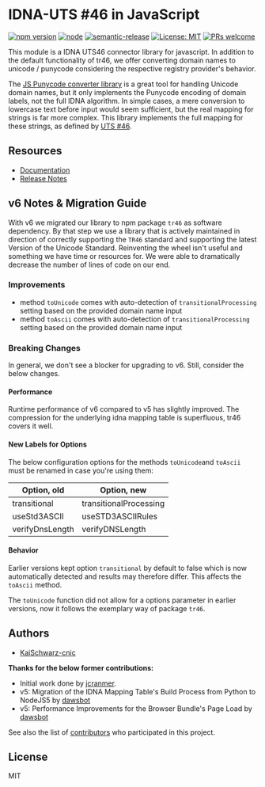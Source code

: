 # IDNA-UTS #46 in JavaScript

[![npm version](https://img.shields.io/npm/v/idna-uts46-hx.svg?style=flat)](https://www.npmjs.com/package/idna-uts46-hx)
[![node](https://img.shields.io/node/v/idna-uts46-hx.svg)](https://www.npmjs.com/package/idna-uts46-hx)
[![semantic-release](https://img.shields.io/badge/%20%20%F0%9F%93%A6%F0%9F%9A%80-semantic--release-e10079.svg)](https://github.com/semantic-release/semantic-release)
[![License: MIT](https://img.shields.io/badge/License-MIT-blue.svg)](https://opensource.org/licenses/MIT)
[![PRs welcome](https://img.shields.io/badge/PRs-welcome-brightgreen.svg)](https://github.com/hexonet/idna-uts46/blob/master/CONTRIBUTING.md)

This module is a IDNA UTS46 connector library for javascript. In addition to the default functionality of tr46, we offer converting domain names to unicode / punycode considering the respective registry provider's behavior.

The [JS Punycode converter library](https://github.com/bestiejs/punycode.js/) is
a great tool for handling Unicode domain names, but it only implements the
Punycode encoding of domain labels, not the full IDNA algorithm. In simple
cases, a mere conversion to lowercase text before input would seem sufficient,
but the real mapping for strings is far more complex. This library implements
the full mapping for these strings, as defined by
[UTS #46](http://unicode.org/reports/tr46/).

## Resources

- [Documentation](https://centralnicgroup-public.github.io/rtldev-middleware-documentation/docs/hexonet/idna-uts46/)
- [Release Notes](https://github.com/hexonet/idna-uts46/releases)

## v6 Notes & Migration Guide

With v6 we migrated our library to npm package `tr46` as software dependency. By that step we use a library that is actively maintained in direction of correctly supporting the `TR46` standard and supporting the latest Version of the Unicode Standard. Reinventing the wheel isn't useful and something we have time or resources for. We were able to dramatically decrease the number of lines of code on our end.

### Improvements

- method `toUnicode` comes with auto-detection of `transitionalProcessing` setting based on the provided domain name input
- method `toAscii` comes with auto-detection of `transitionalProcessing` setting based on the provided domain name input

### Breaking Changes

In general, we don't see a blocker for upgrading to v6. Still, consider the below changes.

#### Performance

Runtime performance of v6 compared to v5 has slightly improved. The compression for the underlying idna mapping table is superfluous, tr46 covers it well.

#### New Labels for Options

The below configuration options for the methods `toUnicode`and `toAscii` must be renamed in case you're using them:

| **Option, old** | **Option, new**        |
| --------------- | ---------------------- |
| transitional    | transitionalProcessing |
| useStd3ASCII    | useSTD3ASCIIRules      |
| verifyDnsLength | verifyDNSLength        |

#### Behavior

Earlier versions kept option `transitional` by default to false which is now automatically detected and results may therefore differ.
This affects the `toAscii` method.

The `toUnicode` function did not allow for a options parameter in earlier versions, now it follows the exemplary way of package `tr46`.

## Authors

- [KaiSchwarz-cnic](https://github.com/kaischwarz-cnic)

**Thanks for the below former contributions:**

- Initial work done by [jcranmer](https://github.com/jcranmer).
- v5: Migration of the IDNA Mapping Table's Build Process from Python to NodeJS5 by [dawsbot](https://github.com/dawsbot)
- v5: Performance Improvements for the Browser Bundle's Page Load by [dawsbot](https://github.com/dawsbot)

See also the list of [contributors](https://github.com/hexonet/idna-uts46/graphs/contributors) who participated in this project.

## License

MIT
